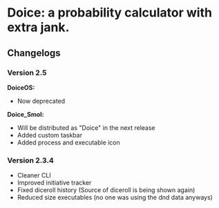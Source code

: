 # Doice: a probability calculator with extra jank.


## Changelogs

### Version 2.5

**DoiceOS:**
- Now deprecated

**Doice_Smol:**
- Will be distributed as "Doice" in the next release
- Added custom taskbar
- Added process and executable icon

### Version 2.3.4

- Cleaner CLI
- Improved initiative tracker
- Fixed diceroll history (Source of diceroll is being shown again)
- Reduced size executables (no one was using the dnd data anyways)
